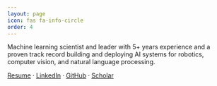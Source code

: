 ```yaml
---
layout: page
icon: fas fa-info-circle
order: 4
---
```


Machine learning scientist and leader with 5+ years experience and a proven track record building and deploying AI systems for robotics, computer vision, and natural language processing.

[Resume](../assets/docs/DylanRandleResume.pdf) · [LinkedIn](https://linkedin.com/in/dylanrandle/) · [GitHub](https://github.com/dylanrandle) · [Scholar](https://scholar.google.com/citations?user=62z1l9cAAAAJ)